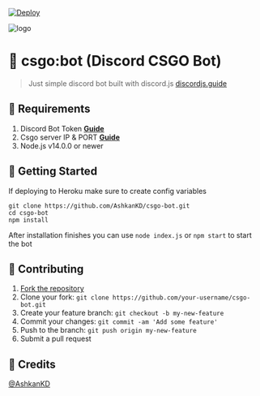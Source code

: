 [![Deploy](https://www.herokucdn.com/deploy/button.svg)](https://heroku.com/deploy?template=https://github.com/AshkanKD/csgo-bot)

![logo](https://cdn.discordapp.com/attachments/776425421968244768/876716146894704691/a77ce7fbf1014e805bfd70db25fa50f7.jpg)

# 🤖 csgo:bot (Discord CSGO Bot)
> Just simple discord bot built with discord.js [discordjs.guide](https://discordjs.guide)

## 🔖 Requirements

1. Discord Bot Token **[Guide](https://discordjs.guide/preparations/setting-up-a-bot-application.html#creating-your-bot)**
2. Csgo server IP & PORT **[Guide](https://www.gametracker.com/search/csgo/)**  
3. Node.js v14.0.0 or newer

## 🚀 Getting Started

If deploying to Heroku make sure to create config variables

```
git clone https://github.com/AshkanKD/csgo-bot.git
cd csgo-bot
npm install
```

After installation finishes you can use `node index.js` or `npm start` to start the bot

## 🤝 Contributing

1. [Fork the repository](https://github.com/AshkanKD/csgo-bot/fork)
2. Clone your fork: `git clone https://github.com/your-username/csgo-bot.git`
3. Create your feature branch: `git checkout -b my-new-feature`
4. Commit your changes: `git commit -am 'Add some feature'`
5. Push to the branch: `git push origin my-new-feature`
6. Submit a pull request

## 📝 Credits

[@AshkanKD](https://github.com/AshkanKD)
